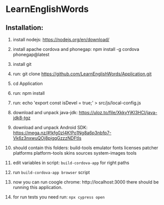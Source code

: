 
# LearnEnglishWords

## Installation:

1) install nodejs: https://nodejs.org/en/download/
2) install apache cordova and phonegap: npm install -g cordova phonegap@latest
3) install git

4) run: git clone https://github.com/LearnEnglishWords/Application.git
5) cd Application
6) run: npm install
7) run: echo 'export const isDevel = true;' > src/js/local-config.js

8) download and unpack java-jdk:  https://uloz.to/file/XkkyYjKl3HCI/java-jdk8-tgz
9) download and unpack Android SDK:  https://mega.nz/#!kfg0zI4K!Po1Ng8a6p3nbfp7-Vk6z3nxwuQOj8pigqGzzzNDFtIs
10) should contain this folders:
        build-tools  emulator  fonts  licenses  patcher  platforms  platform-tools  skins  sources  system-images  tools

11) edit variables in script: `build-cordova-app` for right paths
12) run `build-cordova-app browser` script 
13) now you can run coogle chrome: http://localhost:3000 there should be running this application.
14) for run tests you need run: `npx cypress open`



